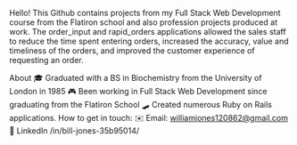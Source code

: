 Hello!
This Github contains projects from my Full Stack Web Development course from the Flatiron school and also profession projects produced at work. 
The order_input and rapid_orders applications allowed the sales staff to reduce the time spent entering orders, increased the accuracy, value and timeliness of the orders, and improved the customer experience of requesting an order.

About
🎓 Graduated with a BS in Biochemistry from the University of London in 1985
🎮 Been working in Full Stack Web Development since graduating from the Flatiron School
🛹 Created numerous Ruby on Rails applications. 
How to get in touch:
✉️ Email: williamjones120862@gmail.com
🤝 LinkedIn /in/bill-jones-35b95014/
